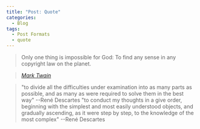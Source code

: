 ```yaml
---
title: "Post: Quote"
categories:
  - Blog
tags:
  - Post Formats
  - quote
---
```


> Only one thing is impossible for God: To find any sense in any copyright law on the planet.
  
> <cite><a href="http://www.brainyquote.com/quotes/quotes/m/marktwain163473.html">Mark Twain</a></cite>


> "to divide all the difficulties under examination into as many parts as possible, and as many as were required to solve them in the best way"  --René Descartes
> "to conduct my thoughts in a give order, beginning with the simplest and most easily understood objects, and gradually ascending, as it were step by step, to the knowledge of the most complex" --René Descartes

